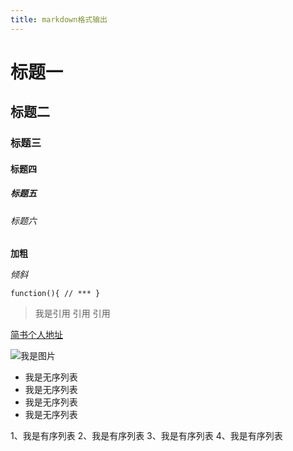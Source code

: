 ```yaml
---
title: markdown格式输出
---
```


# 标题一
## 标题二
### 标题三
#### 标题四
##### 标题五
###### 标题六

**加粗**

*倾斜*

`function(){
	// ***
}`


> 我是引用 引用 引用

[简书个人地址](http://www.jianshu.com/users/0addbb72bba5/latest_articles)

![我是图片](http://ww4.sinaimg.cn/bmiddle/aa397b7fjw1dzplsgpdw5j.jpg)

- 我是无序列表
- 我是无序列表
- 我是无序列表
- 我是无序列表

1、我是有序列表
2、我是有序列表
3、我是有序列表
4、我是有序列表
